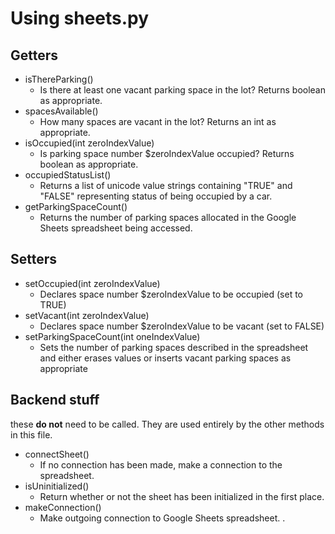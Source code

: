 # Using sheets.py

## Getters
* isThereParking()
    - Is there at least one vacant parking space in the lot? Returns boolean as appropriate.
* spacesAvailable()
    - How many spaces are vacant in the lot? Returns an int as appropriate.
* isOccupied(int zeroIndexValue)
    - Is parking space number $zeroIndexValue occupied? Returns boolean as appropriate.
* occupiedStatusList()
    - Returns a list of unicode value strings containing "TRUE" and "FALSE" representing status of being occupied by a car.
* getParkingSpaceCount()
    - Returns the number of parking spaces allocated in the Google Sheets spreadsheet being accessed.

## Setters
* setOccupied(int zeroIndexValue)
    - Declares space number $zeroIndexValue to be occupied (set to TRUE)
* setVacant(int zeroIndexValue)
    - Declares space number $zeroIndexValue to be vacant (set to FALSE)
* setParkingSpaceCount(int oneIndexValue)
    - Sets the number of parking spaces described in the spreadsheet and either erases values or inserts vacant parking spaces as appropriate

## Backend stuff
these **do not** need to be called. They are used entirely by the other methods in this file.
* connectSheet()
    - If no connection has been made, make a connection to the spreadsheet.
* isUninitialized()
    - Return whether or not the sheet has been initialized in the first place.
* makeConnection()
    - Make outgoing connection to Google Sheets spreadsheet.
.
